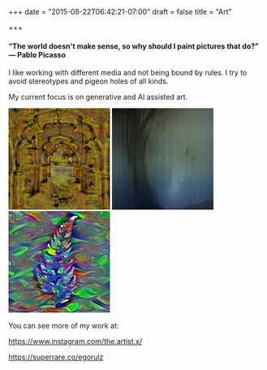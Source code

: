 +++
date = "2015-08-22T06:42:21-07:00"
draft = false
title = "Art"

+++

#### **“The world doesn't make sense, so why should I paint pictures that do?” ― Pablo Picasso**

I like working with different media and not being bound by rules. I try to avoid stereotypes and pigeon holes of all kinds. 

My current focus is on generative and AI assisted art.

<img src="Doorway.PNG" width="200" height="200" />
<img src="Venus Rising.png" width="200" height="200" />
<img src="Newton's Fern.png" width="200" height="200" />


You can see more of my work at:

https://www.instagram.com/the.artist.x/

https://superrare.co/egorulz
